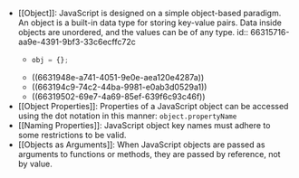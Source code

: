 - [[Object]]: JavaScript is designed on a simple object-based paradigm. An object is a built-in data type for storing key-value pairs. Data inside objects are unordered, and the values can be of any type.
  id:: 66315716-aa9e-4391-9bf3-33c6ecffc72c
	- ```javascript
	  obj = {};
	  ```
	- ((6631948e-a741-4051-9e0e-aea120e4287a))
	- ((663194c9-74c2-44ba-9981-e0ab3d0529a1))
	- ((66319502-69e7-4a69-85ef-639f6c93c46f))
- [[Object Properties]]: Properties of a JavaScript object can be accessed using the dot notation in this manner: `object.propertyName`
- [[Naming Properties]]: JavaScript object key names must adhere to some
  restrictions to be valid.
- [[Objects as Arguments]]: When JavaScript objects are passed as arguments to functions or methods, they are passed by reference, not by value.